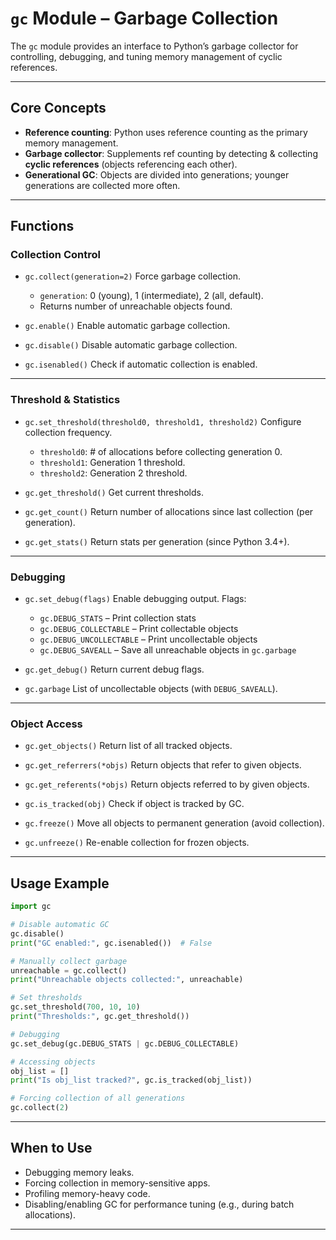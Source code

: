 # `gc` Module – Garbage Collection

The `gc` module provides an interface to Python’s garbage collector for controlling, debugging, and tuning memory management of cyclic references.

---

## Core Concepts

* **Reference counting**: Python uses reference counting as the primary memory management.
* **Garbage collector**: Supplements ref counting by detecting & collecting **cyclic references** (objects referencing each other).
* **Generational GC**: Objects are divided into generations; younger generations are collected more often.

---

## Functions

### Collection Control

* `gc.collect(generation=2)`
  Force garbage collection.

  * `generation`: 0 (young), 1 (intermediate), 2 (all, default).
  * Returns number of unreachable objects found.

* `gc.enable()`
  Enable automatic garbage collection.

* `gc.disable()`
  Disable automatic garbage collection.

* `gc.isenabled()`
  Check if automatic collection is enabled.

---

### Threshold & Statistics

* `gc.set_threshold(threshold0, threshold1, threshold2)`
  Configure collection frequency.

  * `threshold0`: # of allocations before collecting generation 0.
  * `threshold1`: Generation 1 threshold.
  * `threshold2`: Generation 2 threshold.

* `gc.get_threshold()`
  Get current thresholds.

* `gc.get_count()`
  Return number of allocations since last collection (per generation).

* `gc.get_stats()`
  Return stats per generation (since Python 3.4+).

---

### Debugging

* `gc.set_debug(flags)`
  Enable debugging output. Flags:

  * `gc.DEBUG_STATS` – Print collection stats
  * `gc.DEBUG_COLLECTABLE` – Print collectable objects
  * `gc.DEBUG_UNCOLLECTABLE` – Print uncollectable objects
  * `gc.DEBUG_SAVEALL` – Save all unreachable objects in `gc.garbage`

* `gc.get_debug()`
  Return current debug flags.

* `gc.garbage`
  List of uncollectable objects (with `DEBUG_SAVEALL`).

---

### Object Access

* `gc.get_objects()`
  Return list of all tracked objects.

* `gc.get_referrers(*objs)`
  Return objects that refer to given objects.

* `gc.get_referents(*objs)`
  Return objects referred to by given objects.

* `gc.is_tracked(obj)`
  Check if object is tracked by GC.

* `gc.freeze()`
  Move all objects to permanent generation (avoid collection).

* `gc.unfreeze()`
  Re-enable collection for frozen objects.

---

## Usage Example

```python
import gc

# Disable automatic GC
gc.disable()
print("GC enabled:", gc.isenabled())  # False

# Manually collect garbage
unreachable = gc.collect()
print("Unreachable objects collected:", unreachable)

# Set thresholds
gc.set_threshold(700, 10, 10)
print("Thresholds:", gc.get_threshold())

# Debugging
gc.set_debug(gc.DEBUG_STATS | gc.DEBUG_COLLECTABLE)

# Accessing objects
obj_list = []
print("Is obj_list tracked?", gc.is_tracked(obj_list))

# Forcing collection of all generations
gc.collect(2)
```

---

## When to Use

* Debugging memory leaks.
* Forcing collection in memory-sensitive apps.
* Profiling memory-heavy code.
* Disabling/enabling GC for performance tuning (e.g., during batch allocations).

---
